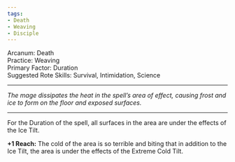 ```yaml
---
tags:
- Death
- Weaving
- Disciple
---
```


Arcanum: Death\
Practice: Weaving\
Primary Factor: Duration\
Suggested Rote Skills: Survival, Intimidation, Science

---

_The mage dissipates the heat in the spell’s area of effect, causing frost and ice to form on the floor and exposed surfaces._

---

For the Duration of the spell, all surfaces in the area are under the effects of the Ice Tilt. 

**+1 Reach:** The cold of the area is so terrible and biting that in addition to the Ice Tilt, the area is under the effects of the Extreme Cold Tilt.